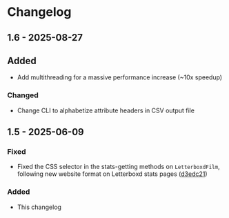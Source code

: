 # Changelog

## 1.6 - 2025-08-27

## Added

- Add multithreading for a massive performance increase (~10x speedup)

### Changed

- Change CLI to alphabetize attribute headers in CSV output file

## 1.5 - 2025-06-09

### Fixed

- Fixed the CSS selector in the stats-getting methods on `LetterboxdFilm`, following new website format on Letterboxd stats pages ([d3edc21](https://github.com/lmr97/letterboxd_get_list/commit/d3edc21a485e3e734ddc78a75cbe5bff9b14ff70))

### Added

- This changelog